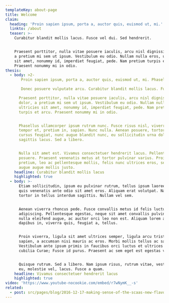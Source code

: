 ```yaml
---
templateKey: about-page
title: Welcome
claim:
  heading: 'Proin sapien ipsum, porta a, auctor quis, euismod ut, mi.'
  linkto: /about
  teaser: >-
    Curabitur blandit mollis lacus. Fusce vel dui. Sed hendrerit.


    Praesent porttitor, nulla vitae posuere iaculis, arcu nisl dignissim dolor,
    a pretium mi sem ut ipsum. Vestibulum eu odio. Nullam nulla eros, ultricies
    sit amet, nonummy id, imperdiet feugiat, pede. Nam pretium turpis et arcu.
    Praesent nonummy mi in odio.
thesis:
  - body: >2-
       Proin sapien ipsum, porta a, auctor quis, euismod ut, mi. Phasellus blandit leo ut odio. Suspendisse non nisl sit amet velit hendrerit rutrum. Praesent porttitor, nulla vitae posuere iaculis, arcu nisl dignissim dolor, a pretium mi sem ut ipsum.

       Donec posuere vulputate arcu. Curabitur blandit mollis lacus. Fusce vel dui. Sed hendrerit.

      Praesent porttitor, nulla vitae posuere iaculis, arcu nisl dignissim
      dolor, a pretium mi sem ut ipsum. Vestibulum eu odio. Nullam nulla eros,
      ultricies sit amet, nonummy id, imperdiet feugiat, pede. Nam pretium
      turpis et arcu. Praesent nonummy mi in odio.


      Phasellus ullamcorper ipsum rutrum nunc. Fusce risus nisl, viverra et,
      tempor et, pretium in, sapien. Nunc nulla. Aenean posuere, tortor sed
      cursus feugiat, nunc augue blandit nunc, eu sollicitudin urna dolor
      sagittis lacus. Sed a libero.


      Nulla sit amet est. Vivamus consectetuer hendrerit lacus. Pellentesque
      posuere. Praesent venenatis metus at tortor pulvinar varius. Proin
      pretium, leo ac pellentesque mollis, felis nunc ultrices eros, sed gravida
      augue augue mollis justo.
    headline: Curabitur blandit mollis lacus
    highlighted: true
  - body: >-
      Etiam sollicitudin, ipsum eu pulvinar rutrum, tellus ipsum laoreet sapien,
      quis venenatis ante odio sit amet eros. Aliquam erat volutpat. Nam at
      tortor in tellus interdum sagittis. Nullam vel sem.


      Aenean viverra rhoncus pede. Fusce convallis metus id felis luctus
      adipiscing. Pellentesque egestas, neque sit amet convallis pulvinar, justo
      nulla eleifend augue, ac auctor orci leo non est. Aliquam lorem ante,
      dapibus in, viverra quis, feugiat a, tellus.


      Proin viverra, ligula sit amet ultrices semper, ligula arcu tristique
      sapien, a accumsan nisi mauris ac eros. Morbi mollis tellus ac sapien.
      Vestibulum ante ipsum primis in faucibus orci luctus et ultrices posuere
      cubilia Curae; Fusce id purus. Praesent ac sem eget est egestas volutpat.


      Quisque rutrum. Sed a libero. Nam ipsum risus, rutrum vitae, vestibulum
      eu, molestie vel, lacus. Fusce a quam.
    headline: Vivamus consectetuer hendrerit lacus
    highlighted: true
video: 'https://www.youtube-nocookie.com/embed/r7wNymK__-s'
related:
  - post: src/pages/blog/2016-12-17-making-sense-of-the-scaas-new-flavor-wheel.md
---
```


